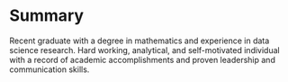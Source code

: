 # Summary
Recent graduate with a degree in mathematics and experience in data science research. Hard working, analytical, and self-motivated individual with a record of academic accomplishments and proven leadership and communication skills.

